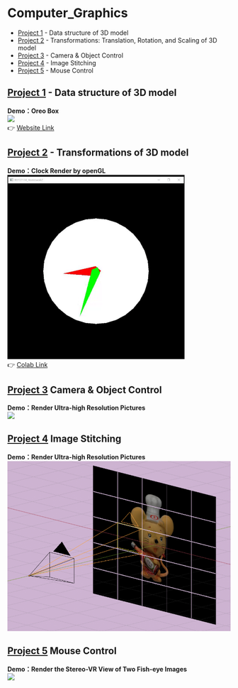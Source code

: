 # Computer_Graphics
- [Project 1](#pro1) - Data structure of 3D model
- [Project 2](#pro2) - Transformations: Translation, Rotation, and Scaling of 3D model
- [Project 3](#pro3) - Camera & Object Control
- [Project 4](#pro4) - Image Stitching
- [Project 5](#pro5) - Mouse Control


## <div id='pro1'>[Project 1](Project1) - Data structure of 3D model</div>
<b>Demo：Oreo Box</b><br>
<img src="Project1/image/oreo.gif" width=600><br>
👉 [Website Link](https://majaja068.github.io/Computer_Graphics/Project1/oreo.html)

## <div id='pro2'>[Project 2](Project2) - Transformations of 3D model</div>
<b>Demo：Clock Render by openGL</b><br>
<img src="Project2/image/clock.gif" width=400><br>
👉 [Colab Link](https://colab.research.google.com/github/majaja068/Computer_Graphics/blob/main/Project2/ClockByOpenGL.ipynb)



## <div id='proc3'>[Project 3](Project3) Camera & Object Control</div>
<b>Demo：Render Ultra-high Resolution Pictures </b><br>
<img src="Project3/image/car.gif" width=600><br>


## <div id='proc4'>[Project 4](Project4) Image Stitching</div>
<b>Demo：Render Ultra-high Resolution Pictures </b><br>
<img src="Project4/image/project4.png" width=600><br>

## <div id='proc5'>[Project 5](Project3) Mouse Control</div>
<b>Demo：Render the Stereo-VR View of Two Fish-eye Images</b><br>
<img src="Project5/image/vr.gif" width=600><br>
